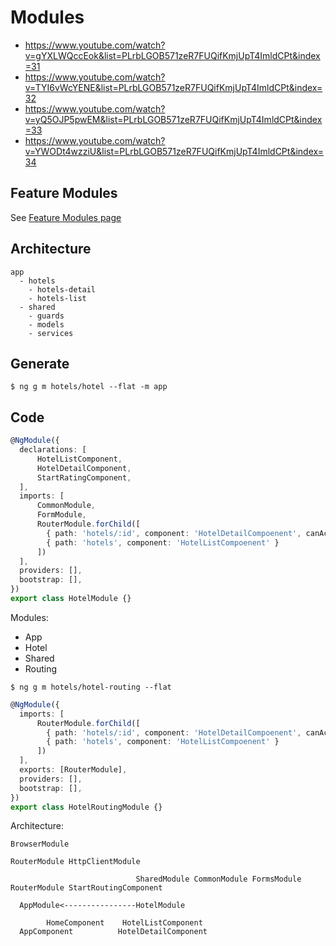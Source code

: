 # Modules

- https://www.youtube.com/watch?v=gYXLWQccEok&list=PLrbLGOB571zeR7FUQifKmjUpT4ImldCPt&index=31
- https://www.youtube.com/watch?v=TYI6vWcYENE&list=PLrbLGOB571zeR7FUQifKmjUpT4ImldCPt&index=32
- https://www.youtube.com/watch?v=yQ5OJP5pwEM&list=PLrbLGOB571zeR7FUQifKmjUpT4ImldCPt&index=33
- https://www.youtube.com/watch?v=YWODt4wzziU&list=PLrbLGOB571zeR7FUQifKmjUpT4ImldCPt&index=34

## Feature Modules

See [Feature Modules page](./feature-module.md)


## Architecture

```shell
app
  - hotels
    - hotels-detail
    - hotels-list
  - shared
    - guards
    - models
    - services
```

## Generate

```shell
$ ng g m hotels/hotel --flat -m app
```

## Code
```typescript
@NgModule({
  declarations: [
      HotelListComponent,
      HotelDetailComponent,
      StartRatingComponent,
  ],
  imports: [
      CommonModule,
      FormModule,
      RouterModule.forChild([
        { path: 'hotels/:id', component: 'HotelDetailCompoenent', canActivate: [HotelDetailGuard] },
        { path: 'hotels', component: 'HotelListCompoenent' }
      ])
  ],
  providers: [],
  bootstrap: [],
})
export class HotelModule {}
```

Modules:
- App
- Hotel
- Shared
- Routing



```shell
$ ng g m hotels/hotel-routing --flat
```

```typescript
@NgModule({
  imports: [
      RouterModule.forChild([
        { path: 'hotels/:id', component: 'HotelDetailCompoenent', canActivate: [HotelDetailGuard] },
        { path: 'hotels', component: 'HotelListCompoenent' }
      ])
  ],
  exports: [RouterModule],
  providers: [],
  bootstrap: [],
})
export class HotelRoutingModule {}
```




Architecture:
```
BrowserModule

RouterModule HttpClientModule

                            SharedModule CommonModule FormsModule RouterModule StartRoutingComponent

  AppModule<----------------HotelModule
  
        HomeComponent    HotelListComponent
  AppComponent          HotelDetailComponent

```
